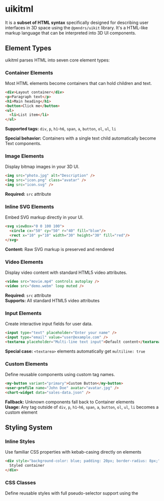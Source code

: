 # uikitml

It is a **subset of HTML syntax** specifically designed for describing user interfaces in 3D space using the `@pmndrs/uikit` library. It's a HTML-like markup language that can be interpreted into 3D UI components.

## Element Types

uikitml parses HTML into seven core element types:

### Container Elements

Most HTML elements become containers that can hold children and text.

```html
<div>Layout container</div>
<p>Paragraph text</p>
<h1>Main heading</h1>
<button>Click me</button>
<ul>
  <li>List item</li>
</ul>
```

**Supported tags:** `div`, `p`, `h1`-`h6`, `span`, `a`, `button`, `ol`, `ul`, `li`

**Special behavior:** Containers with a single text child automatically become Text components.

### Image Elements

Display bitmap images in your 3D UI.

```html
<img src="photo.jpg" alt="Description" />
<img src="icon.png" class="avatar" />
<img src="icon.svg" />
```

**Required:** `src` attribute

### Inline SVG Elements

Embed SVG markup directly in your UI.

```html
<svg viewBox="0 0 100 100">
  <circle cx="50" cy="50" r="40" fill="blue"/>
  <rect x="10" y="10" width="30" height="30" fill="red"/>
</svg>
```

**Content:** Raw SVG markup is preserved and rendered

### Video Elements

Display video content with standard HTML5 video attributes.

```html
<video src="movie.mp4" controls autoplay />
<video src="demo.webm" loop muted />
```

**Required:** `src` attribute  
**Supports:** All standard HTML5 video attributes

### Input Elements

Create interactive input fields for user data.

```html
<input type="text" placeholder="Enter your name" />
<input type="email" value="user@example.com" />
<textarea placeholder="Multi-line text input">Default content</textarea>
```

**Special case:** `<textarea>` elements automatically get `multiline: true`

### Custom Elements

Define reusable components using custom tag names.

```html
<my-button variant="primary">Custom Button</my-button>
<user-profile name="John Doe" avatar="avatar.jpg" />
<chart-widget data="sales-data.json" />
```

**Fallback:** Unknown components fall back to Container elements  
**Usage:** Any tag outside of `div`, `p`, `h1`-`h6`, `span`, `a`, `button`, `ol`, `ul`, `li` becomes a custom element

## Styling System

### Inline Styles

Use familiar CSS properties with kebab-casing directly on elements

```html
<div style="background-color: blue; padding: 20px; border-radius: 8px;">
  Styled container
</div>
```

### CSS Classes

Define reusable styles with full pseudo-selector support using the <style> tag

```html
<style>
  .button {
    background-color: #3b82f6;
    color: white;
    padding: 12px 24px;
    border-radius: 6px;
    cursor: pointer;
  }
  
  .button:hover {
    background-color: #2563eb;
    transform: scale(1.05);
  }
  
  .button:active {
    background-color: #1d4ed8;
    transform: scale(0.95);
  }
  
  /* Responsive styles */
  .button:sm {
    padding: 8px 16px;
    font-size: 14px;
  }
  
  .button:lg {
    padding: 16px 32px;
    font-size: 18px;
  }
</style>

<button class="button">Interactive Button</button>
```

**Supported selectors:**
- **States:** `:hover`, `:active`, `:focus`
- **Responsive:** `:sm`, `:md`, `:lg`, `:xl`, `:2xl`

### ID-Based Styling

Style specific elements using ID selectors.

```html
<style>
  #header {
    background: linear-gradient(45deg, #ff6b6b, #4ecdc4);
    padding: 20px;
    text-align: center;
  }
  
  #header:hover {
    opacity: 0.9;
  }
</style>

<div id="header">
  <h1>Welcome to uikitml</h1>
</div>
```

## HTML Element Defaults

uikitml provides sensible 3D-optimized defaults for common HTML elements:

```typescript
// Headings with appropriate sizing
h1: { fontSize: 32, fontWeight: 'bold' }
h2: { fontSize: 24, fontWeight: 'bold' }
h3: { fontSize: 18.72, fontWeight: 'bold' }
h4: { fontSize: 16, fontWeight: 'bold' }
h5: { fontSize: 13.28, fontWeight: 'bold' }
h6: { fontSize: 10.67, fontWeight: 'bold' }

// List layout
ol, ul: { flexDirection: 'column' }

// Interactive elements
a: { cursor: 'pointer' }
button: { 
  verticalAlign: 'middle', 
  textAlign: 'center', 
  cursor: 'pointer' 
}

// Form elements
textarea: { multiline: true }
```

## Usage

```typescript
import { parse, generate, interpret } from '@pmndrs/uikitml'

// Parse and Interprete HTML to 3D uikit elements
const scene = interpret(parse(htmlString), /*optional:*/ customComponentKit)
```

## Key Features

- **🔄 Bidirectional:** Parse HTML → ElementJson → Back to HTML
- **🎯 3D-focused:** Designed for 3D UI frameworks, not web DOM  
- **📝 Type-safe:** Strong TypeScript typing for all element types
- **🔧 Extensible:** Custom component support via Kit system
- **✏️ Editor-friendly:** Range tracking for syntax highlighting/editing